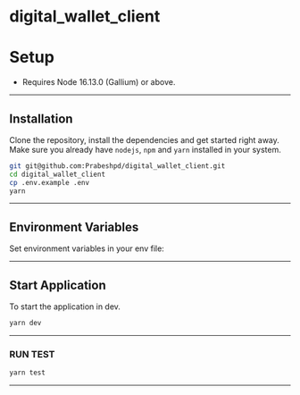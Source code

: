 # digital_wallet_client

# Setup

- Requires Node 16.13.0 (Gallium) or above.

---

## Installation

Clone the repository, install the dependencies and get started right away. Make sure you already have `nodejs`, `npm` and `yarn` installed in your system.

```sh
git git@github.com:Prabeshpd/digital_wallet_client.git
cd digital_wallet_client
cp .env.example .env
yarn
```

---

## Environment Variables

Set environment variables in your env file:

---

## Start Application

To start the application in dev.

```bash
yarn dev
```

---

### RUN TEST

```bash
yarn test
```

---
